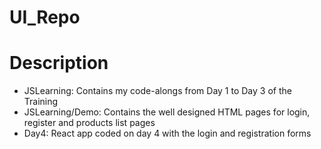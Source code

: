 # UI_Repo

# Description

- JSLearning: Contains my code-alongs from Day 1 to Day 3 of the Training
- JSLearning/Demo: Contains the well designed HTML pages for login, register and products list pages 
- Day4: React app coded on day 4 with the login and registration forms
